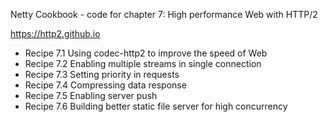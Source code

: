 Netty Cookbook - code for chapter 7: High performance Web with HTTP/2

https://http2.github.io

* Recipe 7.1 Using codec-http2 to improve the speed of Web
* Recipe 7.2 Enabling multiple streams in single connection
* Recipe 7.3 Setting priority in requests
* Recipe 7.4 Compressing data response
* Recipe 7.5 Enabling server push
* Recipe 7.6 Building better static file server for high concurrency
